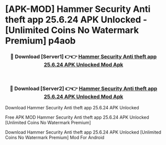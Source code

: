 # [APK-MOD] Hammer Security Anti theft app 25.6.24 APK Unlocked - [Unlimited Coins No Watermark Premium] p4aob



<div align="center">
<h3>🔴 Download [Server1] 👉👉 <a href="https://momento.my/?title=Hammer_Security_Anti_theft_app_25.6.24_APK_Unlocked">Hammer Security Anti theft app 25.6.24 APK Unlocked Mod Apk</a></h3><br>

<h3>🔴 Download [Server2] 👉👉 <a href="https://momento.my/?title=Hammer_Security_Anti_theft_app_25.6.24_APK_Unlocked">Hammer Security Anti theft app 25.6.24 APK Unlocked Mod Apk</a></h3>
</div>



Download Hammer Security Anti theft app 25.6.24 APK Unlocked 

Free APK MOD Hammer Security Anti theft app 25.6.24 APK Unlocked [Unlimited Coins No Watermark Premium]

Download Hammer Security Anti theft app 25.6.24 APK Unlocked [Unlimited Coins No Watermark Premium] Mod For Android
